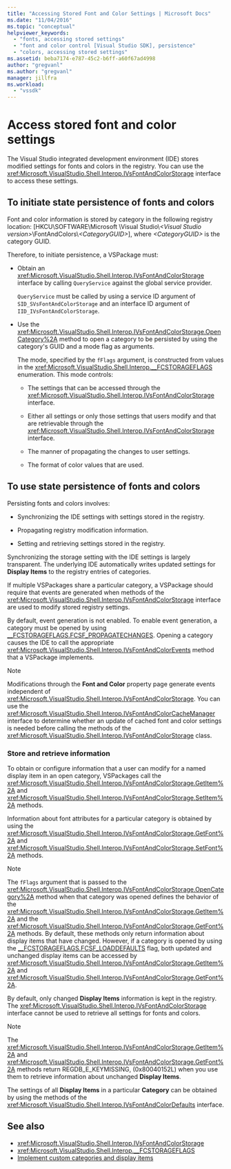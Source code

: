```yaml
---
title: "Accessing Stored Font and Color Settings | Microsoft Docs"
ms.date: "11/04/2016"
ms.topic: "conceptual"
helpviewer_keywords:
  - "fonts, accessing stored settings"
  - "font and color control [Visual Studio SDK], persistence"
  - "colors, accessing stored settings"
ms.assetid: beba7174-e787-45c2-b6ff-a60f67ad4998
author: "gregvanl"
ms.author: "gregvanl"
manager: jillfra
ms.workload:
  - "vssdk"
---
```

# Access stored font and color settings

The Visual Studio integrated development environment (IDE) stores modified settings for fonts and colors in the registry. You can use the <xref:Microsoft.VisualStudio.Shell.Interop.IVsFontAndColorStorage> interface to access these settings.

## To initiate state persistence of fonts and colors

Font and color information is stored by category in the following registry location: [HKCU\SOFTWARE\Microsoft \Visual Studio\\*\<Visual Studio version>*\FontAndColors\\*\<CategoryGUID>*], where *\<CategoryGUID>* is the category GUID.

Therefore, to initiate persistence, a VSPackage must:

-   Obtain an <xref:Microsoft.VisualStudio.Shell.Interop.IVsFontAndColorStorage> interface by calling `QueryService` against the global service provider.

     `QueryService` must be called by using a service ID argument of `SID_SVsFontAndColorStorage` and an interface ID argument of `IID_IVsFontAndColorStorage`.

-   Use the <xref:Microsoft.VisualStudio.Shell.Interop.IVsFontAndColorStorage.OpenCategory%2A> method to open a category to be persisted by using the category's GUID and a mode flag as arguments.

     The mode, specified by the `fFlags` argument, is constructed from values in the <xref:Microsoft.VisualStudio.Shell.Interop.__FCSTORAGEFLAGS> enumeration. This mode controls:

    -   The settings that can be accessed through the <xref:Microsoft.VisualStudio.Shell.Interop.IVsFontAndColorStorage> interface.

    -   Either all settings or only those settings that users modify and that are retrievable through the <xref:Microsoft.VisualStudio.Shell.Interop.IVsFontAndColorStorage> interface.

    -   The manner of propagating the changes to user settings.

    -   The format of color values that are used.

## To use state persistence of fonts and colors

Persisting fonts and colors involves:

- Synchronizing the IDE settings with settings stored in the registry.

- Propagating registry modification information.

- Setting and retrieving settings stored in the registry.

Synchronizing the storage setting with the IDE settings is largely transparent. The underlying IDE automatically writes updated settings for **Display Items** to the registry entries of categories.

If multiple VSPackages share a particular category, a VSPackage should require that events are generated when methods of the <xref:Microsoft.VisualStudio.Shell.Interop.IVsFontAndColorStorage> interface are used to modify stored registry settings.

By default, event generation is not enabled. To enable event generation, a category must be opened by using [__FCSTORAGEFLAGS.FCSF_PROPAGATECHANGES](<xref:Microsoft.VisualStudio.Shell.Interop.__FCSTORAGEFLAGS.FCSF_PROPAGATECHANGES>). Opening a category causes the IDE to call the appropriate <xref:Microsoft.VisualStudio.Shell.Interop.IVsFontAndColorEvents> method that a VSPackage implements.

> [!NOTE]
> Modifications through the **Font and Color** property page generate events independent of <xref:Microsoft.VisualStudio.Shell.Interop.IVsFontAndColorStorage>. You can use the <xref:Microsoft.VisualStudio.Shell.Interop.IVsFontAndColorCacheManager> interface to determine whether an update of cached font and color settings is needed before calling the methods of the <xref:Microsoft.VisualStudio.Shell.Interop.IVsFontAndColorStorage> class.

### Store and retrieve information

To obtain or configure information that a user can modify for a named display item in an open category, VSPackages call the <xref:Microsoft.VisualStudio.Shell.Interop.IVsFontAndColorStorage.GetItem%2A> and <xref:Microsoft.VisualStudio.Shell.Interop.IVsFontAndColorStorage.SetItem%2A> methods.

Information about font attributes for a particular category is obtained by using the <xref:Microsoft.VisualStudio.Shell.Interop.IVsFontAndColorStorage.GetFont%2A> and <xref:Microsoft.VisualStudio.Shell.Interop.IVsFontAndColorStorage.SetFont%2A> methods.

> [!NOTE]
> The `fFlags` argument that is passed to the <xref:Microsoft.VisualStudio.Shell.Interop.IVsFontAndColorStorage.OpenCategory%2A> method when that category was opened defines the behavior of the <xref:Microsoft.VisualStudio.Shell.Interop.IVsFontAndColorStorage.GetItem%2A> and the <xref:Microsoft.VisualStudio.Shell.Interop.IVsFontAndColorStorage.GetFont%2A> methods. By default, these methods only return information about display items that have changed. However, if a category is opened by using the [__FCSTORAGEFLAGS.FCSF_LOADDEFAULTS](<xref:Microsoft.VisualStudio.Shell.Interop.__FCSTORAGEFLAGS.FCSF_LOADDEFAULTS>) flag, both updated and unchanged display items can be accessed by <xref:Microsoft.VisualStudio.Shell.Interop.IVsFontAndColorStorage.GetItem%2A> and <xref:Microsoft.VisualStudio.Shell.Interop.IVsFontAndColorStorage.GetFont%2A>.

By default, only changed **Display Items** information is kept in the registry. The <xref:Microsoft.VisualStudio.Shell.Interop.IVsFontAndColorStorage> interface cannot be used to retrieve all settings for fonts and colors.

> [!NOTE]
> The <xref:Microsoft.VisualStudio.Shell.Interop.IVsFontAndColorStorage.GetItem%2A> and <xref:Microsoft.VisualStudio.Shell.Interop.IVsFontAndColorStorage.GetFont%2A> methods return REGDB_E_KEYMISSING, (0x80040152L) when you use them to retrieve information about unchanged **Display Items**.

The settings of all **Display Items** in a particular **Category** can be obtained by using the methods of the <xref:Microsoft.VisualStudio.Shell.Interop.IVsFontAndColorDefaults> interface.

## See also

- <xref:Microsoft.VisualStudio.Shell.Interop.IVsFontAndColorStorage>
- <xref:Microsoft.VisualStudio.Shell.Interop.__FCSTORAGEFLAGS>
- [Implement custom categories and display items](../extensibility/implementing-custom-categories-and-display-items.md)